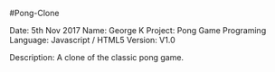 #Pong-Clone

Date: 5th Nov 2017
Name: George K
Project: Pong Game
Programing Language: Javascript / HTML5
Version: V1.0

Description:
	A clone of the classic pong game.
